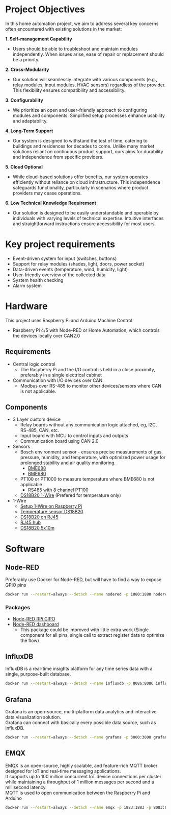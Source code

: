 # Project Objectives
In this home automation project, we aim to address several key concerns often encountered with existing solutions in the market:

**1. Self-management Capability**
- Users should be able to troubleshoot and maintain modules independently. When issues arise, ease of repair or replacement should be a priority.

**2. Cross-Modularity**
- Our solution will seamlessly integrate with various components (e.g., relay modules, input modules, HVAC sensors) regardless of the provider. This flexibility ensures compatibility and accessibility.

**3. Configurability**
- We prioritize an open and user-friendly approach to configuring modules and components. Simplified setup processes enhance usability and adaptability.

**4. Long-Term Support**
- Our system is designed to withstand the test of time, catering to buildings and residences for decades to come. Unlike many market solutions reliant on continuous product support, ours aims for durability and independence from specific providers.

**5. Cloud Optional**
- While cloud-based solutions offer benefits, our system operates efficiently without reliance on cloud infrastructure. This independence safeguards functionality, particularly in scenarios where product providers may cease operations.

**6. Low Technical Knowledge Requirement**
- Our solution is designed to be easily understandable and operable by individuals with varying levels of technical expertise. Intuitive interfaces and straightforward instructions ensure accessibility for most users.

# Key project requirements
- Event-driven system for input (switches, buttons)
- Support for relay modules (shades, light, doors, power socket)
- Data-driven events (temperature, wind, humidity, light)
- User-friendly overview of the collected data
- System health checking
- Alarm system

# Hardware
This project uses Raspberry Pi and Arduino Machine Control
- Raspberry Pi 4/5 with Node-RED or Home Automation, which controls the devices locally over CAN2.0
## Requirements
- Central logic control 
  - The Raspberry Pi and the I/O control is held in a close proximity, preferably in a single electrical cabinet
- Communication with I/O devices over CAN.
  - Modbus over RS-485 to monitor other devices/sensors where CAN is not applicable.

## Components
- 3 Layer custom device
  - Relay boards without any communication logic attached, eg, I2C, RS-485, CAN, etc.
  - Input board with MCU to control inputs and outputs
  - Communication board using CAN 2.0
- Sensors
  - Bosch environment sensor - ensures precise measurements of gas, pressure, humidity, and temperature, with optimized power usage for prolonged stability and air quality monitoring.
    - [BME688](https://www.amazon.de/-/en/Sxhlseller-Environmental-Function-Temperature-Raspberry/dp/B0C62GTJZS/ref=sr_1_27?crid=2AAWCGU3QY37U&dib=eyJ2IjoiMSJ9.MumA7AL-ZtgXHUDlfkrGq0QTDzZKdMLgmsv7eHNKYdroCY2k7Z-ZVL7j4XM2PeTAs2nQ9-ocJfrpXTwxX46FQsxYoVNUTNhUJ67hqcwlxY8Hy2bigTGL-rNDYivv5Yt3mRkp4P7Tlt2jvCJYhWomGre7nM-YxcpILszhlCMviGAu86WRu941MbY9nLrNAsjfO9PcfWBehizTSQWiJxgJEy-xEYd54lT5SKBCnc_NBxVXXGRW61Y1LQApyGhUihRXD-knIKFGWJltF47ULSpIkANhuLWlWDpqX_Sbs5hmU-o.HHoIKQAtHTBC-lpP_gnRkGiwnmR_7zPIn2gVZzzlGPo&dib_tag=se&keywords=bosch+bme688&qid=1711269525&sprefix=bosch+bme688%2Caps%2C87&sr=8-27)
    -  [BME680](https://www.amazon.de/-/en/CJMCU-680-Pressure-Temperature-Humidity-Development/dp/B07G16X8YH/ref=sr_1_6?crid=2AAWCGU3QY37U&dib=eyJ2IjoiMSJ9.MumA7AL-ZtgXHUDlfkrGq0QTDzZKdMLgmsv7eHNKYdroCY2k7Z-ZVL7j4XM2PeTAs2nQ9-ocJfrpXTwxX46FQsxYoVNUTNhUJ67hqcwlxY8Hy2bigTGL-rNDYivv5Yt3mRkp4P7Tlt2jvCJYhWomGre7nM-YxcpILszhlCMviGAu86WRu941MbY9nLrNAsjfO9PcfWBehizTSQWiJxgJEy-xEYd54lT5SKBCnc_NBxVXXGRW61Y1LQApyGhUihRXD-knIKFGWJltF47ULSpIkANhuLWlWDpqX_Sbs5hmU-o.HHoIKQAtHTBC-lpP_gnRkGiwnmR_7zPIn2gVZzzlGPo&dib_tag=se&keywords=bosch+bme688&qid=1711269525&sprefix=bosch+bme688%2Caps%2C87&sr=8-6)
  - PT100 or PT1000 to measure temperature where BME680 is not applicable
    - [RS485 with 8 channel PT100](https://www.aliexpress.com/item/1005006295880104.html?src=google&aff_fcid=45c32bcb41644cfc831edd66dc488c91-1711269742536-00959-UneMJZVf&aff_fsk=UneMJZVf&aff_platform=aaf&sk=UneMJZVf&aff_trace_key=45c32bcb41644cfc831edd66dc488c91-1711269742536-00959-UneMJZVf&terminal_id=0b359a39cd9a4e8ca5742cbec62e2981&afSmartRedirect=y)
  - [DS18B20 1-Wire](https://www.aliexpress.com/item/1005005973956237.html?spm=a2g0o.productlist.main.3.3233q0Pxq0PxCF&algo_pvid=2fa86c7b-143e-49d0-9849-ea5b5fc4e1a3&algo_exp_id=2fa86c7b-143e-49d0-9849-ea5b5fc4e1a3-1&pdp_npi=4%40dis%21EUR%212.41%211.40%21%21%2118.50%2110.73%21%402101fb1217112713194911899ea8c5%2112000035223481334%21sea%21DE%21177306676%21&curPageLogUid=IxtUq6hUcj0F&utparam-url=scene%3Asearch%7Cquery_from%3A) (Prefered for temperature only)
- 1-Wire
  - [Setup 1-Wire on Raspberry Pi](https://pinout.xyz/pinout/1_wire)
  - [Temperature sensor DS18B20](https://www.amazon.de/-/en/AZDelivery-Stainless-Temperature-Waterproof-Compatible/dp/B07KNQJ3D7/ref=sr_1_6?crid=2HG1SMT39XVDG&dib=eyJ2IjoiMSJ9.XdeEgp9CgEREBq9z3rEwyn-u6YslVqoOq-Z5UQ0Qovi9HH8RfHxUao7jpj9nLwpDnhxn8jd7CN50pNPFg7KcDdG3Fpn7IUrHUslzcQ-A1Iv0yE5Aa0lGFjKBPjUOog2cFEhqJ9UC5GIQnsgFED0CohKROIUMluZNNAV9y7HrlJYq1m086jIBYok0WaEJTPvmtswWxXSZsJ0FYw_wX6Urfy4EEtOf17s04_98B1URFdRJXdGOQJO8XvomMkd0ibz2khlk_Np9pyUOa83OmDlFN1iBdiygE-RBFRxMzeW_FvE._u0CrHM2dPLWBblmLUgHRFGawB1Co3x2vFj-qZNbD8g&dib_tag=se&keywords=DS18B20&qid=1711287881&sprefix=ds18b20%2Caps%2C105&sr=8-6&th=1)
  - [DS18B20 on RJ45](https://www.unipi.technology/1-wire-temperature-sensor-10-m-p577)
  - [RJ45 hub](https://www.aliexpress.com/item/4000201139432.html?spm=a2g0o.detail.pcDetailTopMoreOtherSeller.6.4750Z0OpZ0Opr8&gps-id=pcDetailTopMoreOtherSeller&scm=1007.40000.327270.0&scm_id=1007.40000.327270.0&scm-url=1007.40000.327270.0&pvid=49ed7443-02c4-44da-8c90-0e1da987261e&_t=gps-id:pcDetailTopMoreOtherSeller,scm-url:1007.40000.327270.0,pvid:49ed7443-02c4-44da-8c90-0e1da987261e,tpp_buckets:668%232846%238108%231977&pdp_npi=4%40dis%21EUR%2118.45%2118.45%21%21%2119.55%2119.55%21%40210307bf17113131825435022e5162%2110000000763740227%21rec%21DE%21177306676%21&utparam-url=scene%3ApcDetailTopMoreOtherSeller%7Cquery_from%3A&search_p4p_id=202403241346225886633656498740913014_5)
  - [DS18B20 5x10m](https://www.aliexpress.com/item/1005005757890693.html?spm=a2g0o.productlist.main.7.56bc70862SMXUA&algo_pvid=e3bef03f-807f-41ce-8f3e-2c5b09732a02&algo_exp_id=e3bef03f-807f-41ce-8f3e-2c5b09732a02-3&pdp_npi=4%40dis%21EUR%2117.81%2114.25%21%21%2118.87%2115.10%21%402101e83017113136312465889efae0%2112000034246789615%21sea%21DE%21177306676%21&curPageLogUid=ZETpUSUx2reu&utparam-url=scene%3Asearch%7Cquery_from%3A)

# Software 
## Node-RED
Preferably use Docker for Node-RED, but will have to find a way to expose GPIO pins
```bash
docker run --restart=always --detach --name nodered -p 1880:1880 nodered/node-red
```

### Packages
- [Node-RED RPi GIPO](https://nodered.org/docs/faq/interacting-with-pi-gpio#node-red-node-pi-gpio)
- [Node-RED dashboard](https://flows.nodered.org/node/@flowfuse/node-red-dashboard)
  - This package could be improved with little extra work (Single component for all pins, single call to extract register data to optimize the flow)

## InfluxDB
InfluxDB is a real-time insights platform for any time series data with a single, purpose-built database.  
```bash
docker run --restart=always --detach --name influxdb -p 8086:8086 influxdb:2
```

## Grafana
Grafana is an open-source, multi-platform data analytics and interactive data visualization solution.  
Grafana can connect with basically every possible data source, such as InfluxDB.
```bash
docker run --restart=always --detach --name grafana -p 3000:3000 grafana/grafana
```

## EMQX
EMQX is an open-source, highly scalable, and feature-rich MQTT broker designed for IoT and real-time messaging applications.  
It supports up to 100 million concurrent IoT device connections per cluster while maintaining a throughput of 1 million messages per second and a millisecond latency.  
MQTT is used to open communication between the Raspberry Pi and Arduino
```bash
docker run --restart=always --detach --name emqx -p 1883:1883 -p 8083:8083 -p 8084:8084 -p 8883:8883 -p 18083:18083  emqx:5.5.1
```
